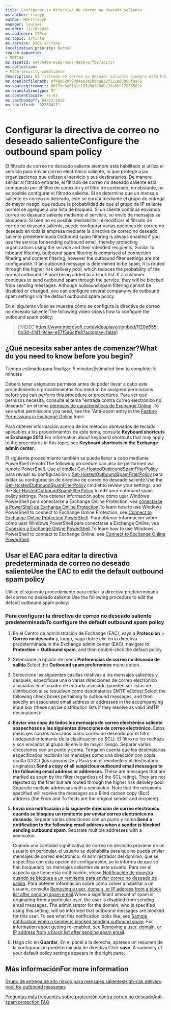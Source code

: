 ```yaml
---
title: Configurar la directiva de correo no deseado saliente
ms.author: tracyp
author: MSFTTracyP
manager: laurawi
ms.date: 11/10/2016
ms.audience: ITPro
ms.topic: article
ms.service: O365-seccomp
localization_priority: Normal
search.appverid:
- MET150
ms.assetid: a44764e9-a5d2-4c67-8888-e7fb871c17c7
ms.collection:
- M365-security-compliance
description: El filtrado de correo no deseado saliente siempre está habilitado si utiliza el servicio para enviar correo electrónico saliente, lo que protege a las organizaciones que utilizan el servicio y sus destinatarios.
ms.openlocfilehash: af48962879dd4ee1e5bbbe832f221e88900faa75
ms.sourcegitcommit: 0017dc6a5f81c165d9dfd88be39a6bb17856582e
ms.translationtype: MT
ms.contentlocale: es-ES
ms.lasthandoff: 04/23/2019
ms.locfileid: "32258417"
---
```

# <a name="configure-the-outbound-spam-policy"></a><span data-ttu-id="2f6f8-103">Configurar la directiva de correo no deseado saliente</span><span class="sxs-lookup"><span data-stu-id="2f6f8-103">Configure the outbound spam policy</span></span>

<span data-ttu-id="2f6f8-p101">El filtrado de correo no deseado saliente siempre está habilitado si utiliza el servicio para enviar correo electrónico saliente, lo que protege a las organizaciones que utilizan el servicio y sus destinatarios. De manera similar al filtrado entrante, el filtrado de correo no deseado saliente está compuesto por el filtro de conexión y el filtro de contenido; no obstante, no es posible configurar el filtrado saliente. Si se determina que un mensaje saliente es correo no deseado, este se enruta mediante el grupo de entrega de mayor riesgo, que reduce la probabilidad de que el grupo de IP saliente normal se agregue a una lista de bloqueo. Si un cliente continúa enviando correo no deseado saliente mediante el servicio, su envío de mensajes se bloqueará. Si bien no es posible deshabilitar ni modificar el filtrado de correo no deseado saliente, puede configurar varias opciones de correo no deseado en toda la empresa mediante la directiva de correo no deseado saliente predeterminada.</span><span class="sxs-lookup"><span data-stu-id="2f6f8-p101">Outbound spam filtering is always enabled if you use the service for sending outbound email, thereby protecting organizations using the service and their intended recipients. Similar to inbound filtering, outbound spam filtering is comprised of connection filtering and content filtering, however the outbound filter settings are not configurable. If an outbound message is determined to be spam, it is routed through the higher risk delivery pool, which reduces the probability of the normal outbound-IP pool being added to a block list. If a customer continues to send outbound spam through the service, they will be blocked from sending messages. Although outbound spam filtering cannot be disabled or changed, you can configure several company-wide outbound spam settings via the default outbound spam policy.</span></span> 
  
<span data-ttu-id="2f6f8-109">En el siguiente vídeo se muestra cómo se configura la directiva de correo no deseado saliente:</span><span class="sxs-lookup"><span data-stu-id="2f6f8-109">The following video shows how to configure the outbound spam policy:</span></span>
  
> [!VIDEO https://www.microsoft.com/videoplayer/embed/1f20d655-0d3d-4141-9cae-e57f5a6cffe8?autoplay=false]
  
## <a name="what-do-you-need-to-know-before-you-begin"></a><span data-ttu-id="2f6f8-110">¿Qué necesita saber antes de comenzar?</span><span class="sxs-lookup"><span data-stu-id="2f6f8-110">What do you need to know before you begin?</span></span>
<span data-ttu-id="2f6f8-111"><a name="sectionSection0"> </a></span><span class="sxs-lookup"><span data-stu-id="2f6f8-111"></span></span>

<span data-ttu-id="2f6f8-112">Tiempo estimado para finalizar: 5 minutos</span><span class="sxs-lookup"><span data-stu-id="2f6f8-112">Estimated time to complete: 5 minutes</span></span>
  
<span data-ttu-id="2f6f8-113">Deberá tener asignados permisos antes de poder llevar a cabo este procedimiento o procedimientos.</span><span class="sxs-lookup"><span data-stu-id="2f6f8-113">You need to be assigned permissions before you can perform this procedure or procedures.</span></span> <span data-ttu-id="2f6f8-114">Para ver qué permisos necesita, consulte el tema "entrada contra correo electrónico no deseado" en el tema [permisos de características de Exchange Online](http://technet.microsoft.com/library/15073ce1-0917-403b-8839-02a2ebc96e16.aspx) .</span><span class="sxs-lookup"><span data-stu-id="2f6f8-114">To see what permissions you need, see the "Anti-spam entry in the [Feature Permissions in Exchange Online](http://technet.microsoft.com/library/15073ce1-0917-403b-8839-02a2ebc96e16.aspx) topic.</span></span> 
  
<span data-ttu-id="2f6f8-115">Para obtener información acerca de los métodos abreviados de teclado aplicables a los procedimientos de este tema, consulte **Keyboard shortcuts in Exchange 2013**.</span><span class="sxs-lookup"><span data-stu-id="2f6f8-115">For information about keyboard shortcuts that may apply to the procedures in this topic, see **Keyboard shortcuts in the Exchange admin center**.</span></span>
  
<span data-ttu-id="2f6f8-116">El siguiente procedimiento también se puede llevar a cabo mediante PowerShell remoto.</span><span class="sxs-lookup"><span data-stu-id="2f6f8-116">The following procedure can also be performed via remote PowerShell.</span></span> <span data-ttu-id="2f6f8-117">Use el cmdlet [Get-HostedOutboundSpamFilterPolicy](http://technet.microsoft.com/library/8f15c83c-c10a-4d9d-b135-35321430bdc2.aspx) para revisar su configuración y [Set-HostedOutboundSpamFilterPolicy](http://technet.microsoft.com/library/665d1b04-d4b5-4a0e-811a-4e37096ccbfd.aspx) para editar su configuración de directiva de correo no deseado saliente.</span><span class="sxs-lookup"><span data-stu-id="2f6f8-117">Use the [Get-HostedOutboundSpamFilterPolicy](http://technet.microsoft.com/library/8f15c83c-c10a-4d9d-b135-35321430bdc2.aspx) cmdlet to review your settings, and the [Set-HostedOutboundSpamFilterPolicy](http://technet.microsoft.com/library/665d1b04-d4b5-4a0e-811a-4e37096ccbfd.aspx) to edit your outbound spam policy settings.</span></span> <span data-ttu-id="2f6f8-118">Para obtener información sobre cómo usar Windows PowerShell para conectarse a Exchange Online Protection, vea [conectarse a PowerShell de Exchange Online Protection](https://go.microsoft.com/fwlink/p/?linkid=627290).</span><span class="sxs-lookup"><span data-stu-id="2f6f8-118">To learn how to use Windows PowerShell to connect to Exchange Online Protection, see [Connect to Exchange Online Protection PowerShell](https://go.microsoft.com/fwlink/p/?linkid=627290).</span></span> <span data-ttu-id="2f6f8-119">Para obtener información sobre cómo usar Windows PowerShell para conectarse a Exchange Online, vea [Conexión a Exchange Online PowerShell](https://go.microsoft.com/fwlink/p/?linkid=396554).</span><span class="sxs-lookup"><span data-stu-id="2f6f8-119">To learn how to use Windows PowerShell to connect to Exchange Online, see [Connect to Exchange Online PowerShell](https://go.microsoft.com/fwlink/p/?linkid=396554).</span></span>
  
## <a name="use-the-eac-to-edit-the-default-outbound-spam-policy"></a><span data-ttu-id="2f6f8-120">Usar el EAC para editar la directiva predeterminada de correo no deseado saliente</span><span class="sxs-lookup"><span data-stu-id="2f6f8-120">Use the EAC to edit the default outbound spam policy</span></span>
<span data-ttu-id="2f6f8-121"><a name="sectionSection1"> </a></span><span class="sxs-lookup"><span data-stu-id="2f6f8-121"></span></span>

<span data-ttu-id="2f6f8-122">Utilice el siguiente procedimiento para editar la directiva predeterminada del correo no deseado saliente:</span><span class="sxs-lookup"><span data-stu-id="2f6f8-122">Use the following procedure to edit the default outbound spam policy:</span></span>
  
### <a name="to-configure-the-default-outbound-spam-policy"></a><span data-ttu-id="2f6f8-123">Para configurar la directiva de correo no deseado saliente predeterminada</span><span class="sxs-lookup"><span data-stu-id="2f6f8-123">To configure the default outbound spam policy</span></span>

1. <span data-ttu-id="2f6f8-124">En el Centro de administración de Exchange (EAC), vaya a **Protección** \> **Correo no deseado** y, luego, haga doble clic en la directiva predeterminada.</span><span class="sxs-lookup"><span data-stu-id="2f6f8-124">In the Exchange admin center (EAC), navigate to **Protection** \> **Outbound spam**, and then double-click the default policy.</span></span>
    
2. <span data-ttu-id="2f6f8-125">Seleccione la opción de menú **Preferencias de correo no deseado de salida**.</span><span class="sxs-lookup"><span data-stu-id="2f6f8-125">Select the **Outbound spam preferences** menu option.</span></span> 
    
3. <span data-ttu-id="2f6f8-126">Seleccione las siguientes casillas relativas a los mensajes salientes y después, especifique una o varias direcciones de correo electrónico asociadas en el cuadro de entrada asociado (pueden ser listas de distribución si se resuelven como destinatarios SMTP válidos):</span><span class="sxs-lookup"><span data-stu-id="2f6f8-126">Select the following check boxes pertaining to outbound messages, and then specify an associated email address or addresses in the accompanying input box (these can be distribution lists if they resolve as valid SMTP destinations):</span></span>
    
1. <span data-ttu-id="2f6f8-p104">**Enviar una copa de todos los mensajes de correo electrónico saliente sospechosos a las siguientes direcciones de correo electrónico**. Estos mensajes son los marcados como correo no deseado por el filtro (independientemente de la clasificación de SCL). El filtro no los rechaza y son enviados al grupo de envío de mayor riesgo. Separar varias direcciones con un punto y coma. Tenga en cuenta que los destinatarios especificados recibirán los mensajes como una dirección con copia oculta (CCC) (los campos De y Para son el remitente y el destinatario originales).</span><span class="sxs-lookup"><span data-stu-id="2f6f8-p104">**Send a copy of all suspicious outbound email messages to the following email address or addresses**. These are messages that are marked as spam by the filter (regardless of the SCL rating). They are not rejected by the filter but are routed through the higher risk delivery pool. Separate multiple addresses with a semicolon. Note that the recipients specified will receive the messages as a Blind carbon copy (Bcc) address (the From and To fields are the original sender and recipient).</span></span>
    
2. <span data-ttu-id="2f6f8-p105">**Envía una notificación a la siguiente dirección de correo electrónico cuando se bloquea un remitente por enviar correo electrónico no deseado**. Separar varias direcciones con un punto y coma.</span><span class="sxs-lookup"><span data-stu-id="2f6f8-p105">**Send a notification to the following email address when a sender is blocked sending outbound spam**. Separate multiple addresses with a semicolon.</span></span>
    
    <span data-ttu-id="2f6f8-p106">Cuando una cantidad significativa de correo no deseado proviene de un usuario en particular, el usuario se deshabilita para que no pueda enviar mensajes de correo electrónico. Al administrador del dominio, que se especifica con esta opción de configuración, se le informa de que se han bloqueado los mensajes salientes de este usuario. Para ver el aspecto que tiene esta notificación, véase [Notificación de muestra cuando se bloquea a un remitente para enviar correo no deseado de salida](sample-notification-when-a-sender-is-blocked-sending-outbound-spam.md). Para obtener información sobre cómo volver a habilitar a un usuario, consulte [Removing a user, domain, or IP address from a block list after sending spam email](http://technet.microsoft.com/library/712cfcc1-31e8-4e51-8561-b64258a8f1e5.aspx).</span><span class="sxs-lookup"><span data-stu-id="2f6f8-p106">When a significant amount of spam is originating from a particular user, the user is disabled from sending email messages. The administrator for the domain, who is specified using this setting, will be informed that outbound messages are blocked for this user. To see what this notification looks like, see [Sample notification when a sender is blocked sending outbound spam](sample-notification-when-a-sender-is-blocked-sending-outbound-spam.md). For information about getting re-enabled, see [Removing a user, domain, or IP address from a block list after sending spam email](http://technet.microsoft.com/library/712cfcc1-31e8-4e51-8561-b64258a8f1e5.aspx).</span></span>
    
4. <span data-ttu-id="2f6f8-p107">Haga clic en **Guardar**. En el panel a la derecha, aparece un resumen de la configuración predeterminada de directiva.</span><span class="sxs-lookup"><span data-stu-id="2f6f8-p107">Click **save**. A summary of your default policy settings appears in the right pane.</span></span>
    
## <a name="for-more-information"></a><span data-ttu-id="2f6f8-140">Más información</span><span class="sxs-lookup"><span data-stu-id="2f6f8-140">For more information</span></span>
<span data-ttu-id="2f6f8-141"><a name="sectionSection2"> </a></span><span class="sxs-lookup"><span data-stu-id="2f6f8-141"></span></span>

[<span data-ttu-id="2f6f8-142">Grupo de entrega de alto riesgo para mensajes salientes</span><span class="sxs-lookup"><span data-stu-id="2f6f8-142">High-risk delivery pool for outbound messages</span></span>](high-risk-delivery-pool-for-outbound-messages.md)
  
[<span data-ttu-id="2f6f8-143">Preguntas más frecuentes sobre protección contra correo no deseado</span><span class="sxs-lookup"><span data-stu-id="2f6f8-143">Anti-spam protection FAQ</span></span>](anti-spam-protection-faq.md)
  

